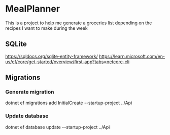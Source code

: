 # MealPlanner
This is a project to help me generate a groceries list depending on the recipes I want to make during the week

## SQLite
https://sqldocs.org/sqlite-entity-framework/
https://learn.microsoft.com/en-us/ef/core/get-started/overview/first-app?tabs=netcore-cli

## Migrations

### Generate migration
dotnet ef migrations add InitialCreate --startup-project ../Api

### Update database
dotnet ef database update --startup-project ../Api